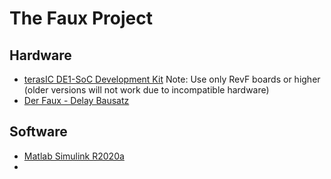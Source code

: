 # The Faux Project

## Hardware
* [terasIC DE1-SoC Development Kit](https://www.terasic.com.tw/cgi-bin/page/archive.pl?Language=English&No=836)
  Note: Use only RevF boards or higher (older versions will not work due to incompatible hardware)
* [Der Faux - Delay Bausatz](https://www.musikding.de/3verb-reverb-hall_1)
  
## Software
* [Matlab Simulink R2020a](https://www.mathworks.com/products/new_products/release2020a.html)
* []()
